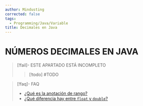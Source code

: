 ```yaml
---
author: Mindusting
corrected: false
tags:
  - Programming/Java/Variable
title: Decimales en Java
---
```


# NÚMEROS DECIMALES EN JAVA

> [!fail]- ESTE APARTADO ESTÁ INCOMPLETO
> > [!todo] #TODO

> [!faq]- FAQ
> - [¿Qué es la anotación de rango?](../../../math/math_range_notation.md)
> - [¿Qué diferencia hay entre `float` y `double`?](https://www.javatpoint.com/float-vs-double-java)
